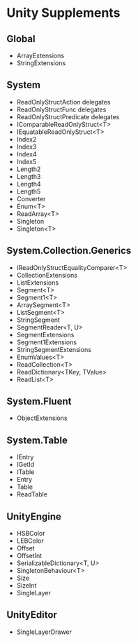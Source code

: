# Unity Supplements

## Global

- ArrayExtensions
- StringExtensions

## System

- ReadOnlyStructAction delegates
- ReadOnlyStructFunc delegates
- ReadOnlyStructPredicate delegates
- IComparableReadOnlyStruct\<T>
- IEquatableReadOnlyStruct\<T>
- Index2
- Index3
- Index4
- Index5
- Length2
- Length3
- Length4
- Length5
- Converter
- Enum\<T>
- ReadArray\<T>
- Singleton
- Singleton\<T>

## System.Collection.Generics

- IReadOnlyStructEqualityComparer\<T>
- CollectionExtensions
- ListExtensions
- Segment\<T>
- Segment1\<T>
- ArraySegment\<T>
- ListSegment\<T>
- StringSegment
- SegmentReader\<T, U>
- SegmentExtensions
- Segment1Extensions
- StringSegmentExtensions
- EnumValues\<T>
- ReadCollection\<T>
- ReadDictionary\<TKey, TValue>
- ReadList\<T>

## System.Fluent

- ObjectExtensions

## System.Table
- IEntry
- IGetId
- ITable
- Entry
- Table
- ReadTable

## UnityEngine

- HSBColor
- LEBColor
- Offset
- OffsetInt
- SerializableDictionary\<T, U>
- SingletonBehaviour\<T>
- Size
- SizeInt
- SingleLayer

## UnityEditor
- SingleLayerDrawer
